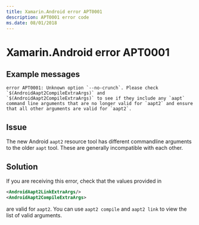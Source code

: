 ```yaml
---
title: Xamarin.Android error APT0001
description: APT0001 error code
ms.date: 08/01/2018
---
```

# Xamarin.Android error APT0001

## Example messages

```
error APT0001: Unknown option `--no-crunch`. Please check `$(AndroidAapt2CompileExtraArgs)` and `$(AndroidAapt2CompileExtraArgs)` to see if they include any `aapt` command line arguments that are no longer valid for `aapt2` and ensure that all other arguments are valid for `aapt2`.
```

## Issue

The new Android `aapt2` resource tool has different commandline arguments to the
older `aapt` tool. These are generally incompatible with each other.

## Solution

If you are receiving this error, check that the values provided in

```xml
<AndroidAapt2LinkExtraArgs/>
<AndroidAapt2CompileExtraArgs>
```

are valid for `aapt2`. You can use `aapt2 compile` and `aapt2 link` to view
the list of valid arguments.
